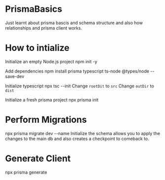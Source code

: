 # PrismaBasics
Just learnt about prisma bascis and schema structure and also how relationships and prisma client works.
# How to intialize
Initialize an empty Node.js project
npm init -y

Add dependencies
npm install prisma typescript ts-node @types/node --save-dev

Initialize typescript
npx tsc --init
Change `rootDit` to `src`
Change `outDir` to `dist`

Initialize a fresh prisma project
npx prisma init

# Perform Migrations
npx prisma migrate dev --name Initialize the schema
allows you to apply the changes to the main db and also creates a checkpoint to comeback to.

# Generate Client
npx prisma generate
